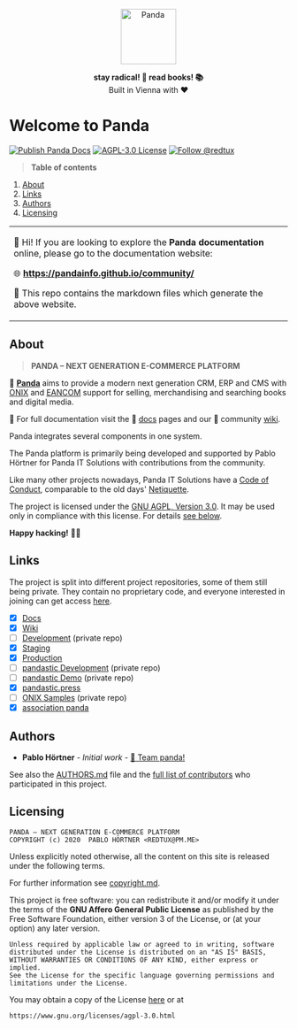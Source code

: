 <p align="center">
  <a href="https://pandainfo.github.io/community/">
    <img alt="Panda" src="https://avatars2.githubusercontent.com/u/48161788?s=100&v=4" height="100">
  </a>
</p>

<p align="center">
  <strong>stay radical!  🐼  read books!  📚</strong>
  <br />
  Built in Vienna with ❤️
</p>

# Welcome to Panda

[![Publish Panda Docs](https://github.com/pandainfo/community/workflows/Publish%20Panda%20Docs/badge.svg)](https://github.com/pandainfo/community/actions?query=workflow%3A%22Publish+Panda+Docs%22)
[![AGPL-3.0 License](https://flat.badgen.net/github/license/pandainfo/community)](LICENSE)
[![Follow @redtux](https://flat.badgen.net//twitter/follow/redtux)](https://twitter.com/redtux)

> **Table of contents**

1. [About](#about)
2. [Links](#links)
3. [Authors](#authors)
4. [Licensing](#licensing)

<table>
<tr>
<td>

👋 Hi! If you are looking to explore the **Panda documentation**
online, please go to the documentation website:

🌐 **<https://pandainfo.github.io/community/>**

🤖 This repo contains the markdown files which generate the above website.

</td>
</tr>
</table>

## About

> **PANDA – NEXT GENERATION E-COMMERCE PLATFORM**

🚀 **[Panda](https://github.com/pandainfo/community)** aims to provide a modern
next generation CRM, ERP and CMS with [ONIX] and [EANCOM] support
for selling, merchandising and searching books and digital media.

[ONIX]: https://en.wikipedia.org/wiki/ONIX_for_Books "ONIX for Books on Wikipedia"
[EANCOM]: https://en.wikipedia.org/wiki/XML/EDIFACT "XML/EDIFACT on Wikipedia"

📑 For full documentation visit the 📝 [docs](docs) pages and our
👥 community [wiki](https://github.com/pandainfo/community/wiki).

Panda integrates several components in one system.

The Panda platform is primarily being developed and supported
by Pablo Hörtner for Panda IT Solutions
with contributions from the community.

Like many other projects nowadays, Panda IT Solutions have
a [Code of Conduct], comparable to the old days' [Netiquette].

The project is licensed under the [GNU AGPL, Version 3.0][agpl].
It may be used only in compliance with this license.
For details [see below](#️licensing).

**Happy hacking!** 💜🤓

[code of conduct]: CODE_OF_CONDUCT.md "Contributor Covenant Code of Conduct"
[Netiquette]: https://tools.ietf.org/html/rfc1855 "Netiquette Guidelines from October 1995"
[agpl]: https://www.gnu.org/licenses/agpl-3.0.html "GNU Affero General Public License"

## Links

The project is split into different project repositories, some of them still being private.
They contain no proprietary code, and everyone interested in joining can get access [here].

* [x] [Docs](https://github.com/pandainfo/community/tree/master/docs)
* [x] [Wiki](https://github.com/pandainfo/community/wiki)
* [ ] [Development](https://github.com/pandainfo/panda) (private repo)
* [x] [Staging](https://radicalbookstore.at/)
* [x] [Production](https://radicalbookstore.com)
* [ ] [pandastic Development](https://github.com/pandainfo/pandastic) (private repo)
* [ ] [pandastic Demo](https://github.com/pandainfo/pandastic.press) (private repo)
* [x] [pandastic.press](https://pandastic.press)
* [ ] [ONIX Samples](https://github.com/pandainfo/onix-files) (private repo)
* [x] [association panda](https://github.com/pandainfo/pandainfo.github.io)

[here]: https://github.com/pandainfo/community/issues/new?assignees=&labels=membership&template=membership.md&title=REQUEST%3A+New+membership+for+%3Cyour-GH-handle%3E "Request membership to 🐼 Team Panda"

## Authors

* **Pablo Hörtner** - _Initial work_ - [🐼 Team panda!](https://github.com/orgs/pandainfo/teams/panda)

See also the [AUTHORS.md](docs/AUTHORS.md) file and the [full list of contributors](https://github.com/pandainfo/community/contributors) who participated in this project.

## Licensing

    PANDA – NEXT GENERATION E-COMMERCE PLATFORM
    COPYRIGHT (c) 2020  PABLO HÖRTNER <REDTUX@PM.ME>

Unless explicitly noted otherwise, all the content on this site is released under the following terms.

For further information see [copyright.md](docs/copyright.md).

This project is free software: you can redistribute it and/or modify it under the terms of the **GNU Affero General Public License** as published by the Free Software Foundation, either version 3 of the License, or (at your option) any later version.

    Unless required by applicable law or agreed to in writing, software
    distributed under the License is distributed on an "AS IS" BASIS,
    WITHOUT WARRANTIES OR CONDITIONS OF ANY KIND, either express or implied.
    See the License for the specific language governing permissions and
    limitations under the License.

You may obtain a copy of the License [here](LICENSE) or at

    https://www.gnu.org/licenses/agpl-3.0.html
